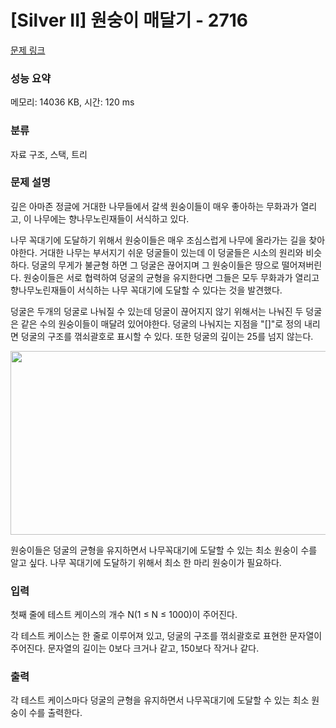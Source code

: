 # [Silver II] 원숭이 매달기 - 2716 

[문제 링크](https://www.acmicpc.net/problem/2716) 

### 성능 요약

메모리: 14036 KB, 시간: 120 ms

### 분류

자료 구조, 스택, 트리

### 문제 설명

<p>깊은 아마존 정글에 거대한 나무들에서 갈색 원숭이들이 매우 좋아하는 무화과가 열리고, 이 나무에는 향나무노린재들이 서식하고 있다.</p>

<p>나무 꼭대기에 도달하기 위해서 원숭이들은 매우 조심스럽게 나무에 올라가는 길을 찾아야한다. 거대한 나무는 부서지기 쉬운 덩굴들이 있는데 이 덩굴들은 시소의 원리와 비슷하다. 덩굴의 무게가 불균형 하면 그 덩굴은 끊어지며 그 원숭이들은 땅으로 떨어져버린다. 원숭이들은 서로 협력하여 덩굴의 균형을 유지한다면 그들은 모두 무화과가 열리고 향나무노린재들이 서식하는 나무 꼭대기에 도달할 수 있다는 것을 발견했다.</p>

<p>덩굴은 두개의 덩굴로 나눠질 수 있는데 덩굴이 끊어지지 않기 위해서는 나눠진 두 덩굴은 같은 수의 원숭이들이 매달려 있어야한다. 덩굴의 나눠지는 지점을 "[]"로 정의 내리면 덩굴의 구조를 꺾쇠괄호로 표시할 수 있다. 또한 덩굴의 깊이는 25를 넘지 않는다.</p>

<p style="text-align: center;"><img alt="" src="https://onlinejudgeimages.s3-ap-northeast-1.amazonaws.com/upload/images/monkey.png" style="width: 520px; height: 294px;"></p>

<p>원숭이들은 덩굴의 균형을 유지하면서 나무꼭대기에 도달할 수 있는 최소 원숭이 수를 알고 싶다. 나무 꼭대기에 도달하기 위해서 최소 한 마리 원숭이가 필요하다.</p>

### 입력 

 <p>첫째 줄에 테스트 케이스의 개수 N(1 ≤ N ≤ 1000)이 주어진다.</p>

<p>각 테스트 케이스는 한 줄로 이루어져 있고, 덩굴의 구조를 꺾쇠괄호로 표현한 문자열이 주어진다. 문자열의 길이는 0보다 크거나 같고, 150보다 작거나 같다.</p>

### 출력 

 <p>각 테스트 케이스마다 덩굴의 균형을 유지하면서 나무꼭대기에 도달할 수 있는 최소 원숭이 수를 출력한다.</p>

